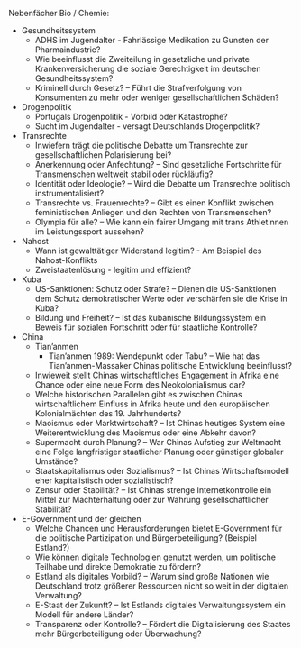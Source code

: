 
Nebenfächer Bio / Chemie:
- Gesundheitssystem
	- ADHS im Jugendalter - Fahrlässige Medikation zu Gunsten der Pharmaindustrie?
	- Wie beeinflusst die Zweiteilung in gesetzliche und private Krankenversicherung die soziale Gerechtigkeit im deutschen Gesundheitssystem?
	- Kriminell durch Gesetz? – Führt die Strafverfolgung von Konsumenten zu mehr oder weniger gesellschaftlichen Schäden?
- Drogenpolitik
	- Portugals Drogenpolitik - Vorbild oder Katastrophe?
	- Sucht im Jugendalter - versagt Deutschlands Drogenpolitik?
- Transrechte
	- Inwiefern trägt die politische Debatte um Transrechte zur gesellschaftlichen Polarisierung bei?
	- Anerkennung oder Anfechtung? – Sind gesetzliche Fortschritte für Transmenschen weltweit stabil oder rückläufig?
	- Identität oder Ideologie? – Wird die Debatte um Transrechte politisch instrumentalisiert?
	- Transrechte vs. Frauenrechte? – Gibt es einen Konflikt zwischen feministischen Anliegen und den Rechten von Transmenschen?
	- Olympia für alle? – Wie kann ein fairer Umgang mit trans Athletinnen im Leistungssport aussehen?
- Nahost
	- Wann ist gewalttätiger Widerstand legitim? - Am Beispiel des Nahost-Konflikts
	- Zweistaatenlösung - legitim und effizient?
- Kuba
	- US-Sanktionen: Schutz oder Strafe? – Dienen die US-Sanktionen dem Schutz demokratischer Werte oder verschärfen sie die Krise in Kuba?
	- Bildung und Freiheit? – Ist das kubanische Bildungssystem ein Beweis für sozialen Fortschritt oder für staatliche Kontrolle?
- China
	- Tian’anmen
		- Tian’anmen 1989: Wendepunkt oder Tabu? – Wie hat das Tian’anmen-Massaker Chinas politische Entwicklung beeinflusst?
	- Inwieweit stellt Chinas wirtschaftliches Engagement in Afrika eine Chance oder eine neue Form des Neokolonialismus dar?
	- Welche historischen Parallelen gibt es zwischen Chinas wirtschaftlichem Einfluss in Afrika heute und den europäischen Kolonialmächten des 19. Jahrhunderts?
	- Maoismus oder Marktwirtschaft? – Ist Chinas heutiges System eine Weiterentwicklung des Maoismus oder eine Abkehr davon?
	- Supermacht durch Planung? – War Chinas Aufstieg zur Weltmacht eine Folge langfristiger staatlicher Planung oder günstiger globaler Umstände?
	- Staatskapitalismus oder Sozialismus? – Ist Chinas Wirtschaftsmodell eher kapitalistisch oder sozialistisch?
	- Zensur oder Stabilität? – Ist Chinas strenge Internetkontrolle ein Mittel zur Machterhaltung oder zur Wahrung gesellschaftlicher Stabilität?
- E-Government und der gleichen
	- Welche Chancen und Herausforderungen bietet E-Government für die politische Partizipation und Bürgerbeteiligung? (Beispiel Estland?)
	- Wie können digitale Technologien genutzt werden, um politische Teilhabe und direkte Demokratie zu fördern?
	- Estland als digitales Vorbild? – Warum sind große Nationen wie Deutschland trotz größerer Ressourcen nicht so weit in der digitalen Verwaltung?
	- E-Staat der Zukunft? – Ist Estlands digitales Verwaltungssystem ein Modell für andere Länder?
	- Transparenz oder Kontrolle? – Fördert die Digitalisierung des Staates mehr Bürgerbeteiligung oder Überwachung?